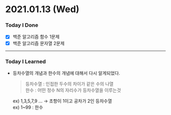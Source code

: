 # 2021.01.13 (Wed)
### Today I Done
- [x] 백준 알고리즘 함수 1문제
- [x] 백준 알고리즘 문자열 2문제
***
### Today I Learned
- 등차수열의 개념과 한수의 개념에 대해서 다시 알게되었다.  
  > 등차수열 : 인접한 두수의 차이가 같은 수의 나열   
  한수 : 어떤 정수 N의 자리수가 등차수열을 이루는것  
    
  ex) 1,3,5,7,9 ... -> 초항이 1이고 공차가 2인 등차수열  
  ex) 1~99 : 한수 
